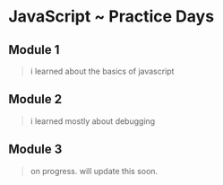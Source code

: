 # JavaScript ~ Practice Days

## Module 1
> i learned about the basics of javascript

## Module 2
> i learned mostly about debugging

## Module 3
> on progress. will update this soon.